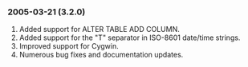 ### 2005\-03\-21 (3\.2\.0\)

1. Added support for ALTER TABLE ADD COLUMN.
2. Added support for the "T" separator in ISO\-8601 date/time strings.
3. Improved support for Cygwin.
4. Numerous bug fixes and documentation updates.




